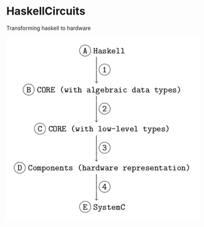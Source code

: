 # HaskellCircuits
Transforming haskell to hardware

![Alt text](./img/CORE.png?raw=true "Optional Title")
